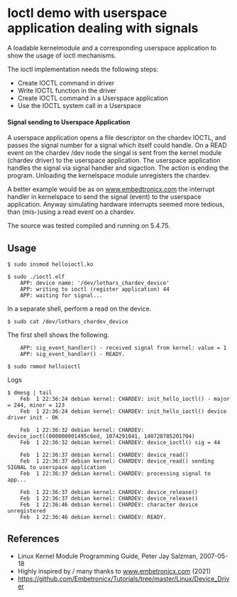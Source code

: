 # Ioctl demo with userspace application dealing with signals

A loadable kernelmodule and a corresponding userspace application to
show the usage of ioctl mechanisms.  

The ioctl implementation needs the following steps:  
 * Create IOCTL command in driver
 * Write IOCTL function in the driver
 * Create IOCTL command in a Userspace application
 * Use the IOCTL system call in a Userspace

#### Signal sending to Userspace Application

A userspace application opens a file descriptor on the chardev IOCTL,
and passes the signal number for a signal which itself could
handle. On a READ event on the chardev /dev node the singal is sent
from the kernel module (chardev driver) to the userspace
application. The userspace application handles the signal via signal
handler and sigaction. The action is ending the program. Unloading the
kernelspace module unregisters the chardev.  

A better example would be as on www.embedtronicx.com the interrupt
handler in kernelspace to send the signal (event) to the userspace
application. Anyway simulating hardware interrupts seemed more
tedious, than (mis-)using a read event on a chardev.  

The source was tested compiled and running on 5.4.75.  

## Usage

```
$ sudo insmod helloioctl.ko

$ sudo ./ioctl.elf
    APP: device name: '/dev/lothars_chardev_device'
    APP: writing to ioctl (register application) 44
    APP: waiting for signal...
```

In a separate shell, perform a read on the device.  

```
$ sudo cat /dev/lothars_chardev_device
```

The first shell shows the following.  

```
    APP: sig_event_handler() - received signal from kernel: value = 1
    APP: sig_event_handler() - READY.

$ sudo rmmod helloioctl
```
Logs  
```
$ dmesg | tail
    Feb  1 22:36:24 debian kernel: CHARDEV: init_hello_ioctl() - major = 244, minor = 123
    Feb  1 22:36:24 debian kernel: CHARDEV: init_hello_ioctl() device driver init - OK

    Feb  1 22:36:32 debian kernel: CHARDEV: device_ioctl(000000001495c6ed, 1074291041, 140728785201704)
    Feb  1 22:36:32 debian kernel: CHARDEV: device_ioctl() sig = 44

    Feb  1 22:36:37 debian kernel: CHARDEV: device_read()
    Feb  1 22:36:37 debian kernel: CHARDEV: device_read() sending SIGNAL to userspace application
    Feb  1 22:36:37 debian kernel: CHARDEV: processing signal to app...

    Feb  1 22:36:37 debian kernel: CHARDEV: device_release()
    Feb  1 22:36:37 debian kernel: CHARDEV: device_release()
    Feb  1 22:36:46 debian kernel: CHARDEV: character device unregistered
    Feb  1 22:36:46 debian kernel: CHARDEV: READY.
```

## References

 * Linux Kernel Module Programming Guide, Peter Jay Salzman, 2007-05-18
 * Highly inspired by / many thanks to www.embetronicx.com (2021)
 * https://github.com/Embetronicx/Tutorials/tree/master/Linux/Device_Driver
